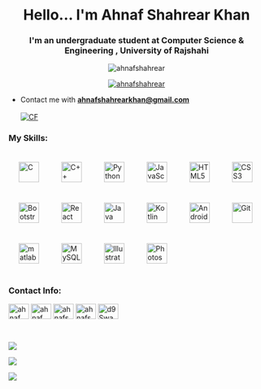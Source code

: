 <h1 align="center">Hello... I'm Ahnaf Shahrear Khan</h1>
<h3 align="center">I'm an undergraduate student at Computer Science & Engineering , University of Rajshahi</h3>

<p align="center"> <img src="https://komarev.com/ghpvc/?username=ahnafshahrear&label=Profile%20views&color=0e75b6&style=flat" alt="ahnafshahrear" /> </p>

<p align="center"> <a href="https://github.com/ryo-ma/github-profile-trophy"><img src="https://github-profile-trophy.vercel.app/?username=ahnafshahrear&theme=dracula&no-frame=true&no-bg=false&margin-w=16" alt="ahnafshahrear" /></a> </p>

- Contact me with **ahnafshahrearkhan@gmail.com** <br/><br/>
[![CF](https://cp-logo.vercel.app/codeforces/AhnafShahrearKhan?logo=true)](https://codeforces.com/profile/AhnafShahrearKhan)

<h3 align="left">My Skills:</h3>
<div align="left">  
  <img style="margin: 20px" src="https://profilinator.rishav.dev/skills-assets/c-original.svg" alt="C" height="40" />  
  <img style="margin: 20px" src="https://profilinator.rishav.dev/skills-assets/cplusplus-original.svg" alt="C++" height="40" />  
  <img style="margin: 20px" src="https://profilinator.rishav.dev/skills-assets/python-original.svg" alt="Python" height="40" />  
  <img style="margin: 20px" src="https://profilinator.rishav.dev/skills-assets/javascript-original.svg" alt="JavaScript" height="40" />
  <img style="margin: 20px" src="https://profilinator.rishav.dev/skills-assets/html5-original-wordmark.svg" alt="HTML5" height="40" /> 
  <img style="margin: 20px" src="https://profilinator.rishav.dev/skills-assets/css3-original-wordmark.svg" alt="CSS3" height="40" />  
  <img style="margin: 20px" src="https://profilinator.rishav.dev/skills-assets/bootstrap-plain.svg" alt="Bootstrap" height="40" />  
  <img style="margin: 20px" src="https://profilinator.rishav.dev/skills-assets/react-original-wordmark.svg" alt="React" height="40" />  
  <img style="margin: 20px" src="https://profilinator.rishav.dev/skills-assets/java-original-wordmark.svg" alt="Java" height="40" />  
  <img style="margin: 20px" src="https://profilinator.rishav.dev/skills-assets/kotlinlang-icon.svg" alt="Kotlin" height="40" />  
  <img style="margin: 20px" src="https://profilinator.rishav.dev/skills-assets/android-original-wordmark.svg" alt="Android" height="40" />  
  <img style="margin: 20px" src="https://profilinator.rishav.dev/skills-assets/git-scm-icon.svg" alt="Git" height="40" />  
  <img style="margin: 20px" src="https://upload.wikimedia.org/wikipedia/commons/2/21/Matlab_Logo.png" alt="matlab" height="40"/>
  <img style="margin: 20px" src="https://profilinator.rishav.dev/skills-assets/mysql-original-wordmark.svg" alt="MySQL" height="40" /> 
  <img style="margin: 20px" src="https://profilinator.rishav.dev/skills-assets/adobe_illustrator-icon.svg" alt="Illustrator" height="40" />  
  <img style="margin: 20px" src="https://profilinator.rishav.dev/skills-assets/photoshop-plain.svg" alt="Photoshop" height="40" />  
</div> 

<h3 align="left">Contact Info:</h3>
<p align="left">
<a href="https://linkedin.com/in/ahnaf shahrear khan" target="blank"><img align="center" src="https://raw.githubusercontent.com/rahuldkjain/github-profile-readme-generator/master/src/images/icons/Social/linked-in-alt.svg" alt="ahnaf shahrear khan" height="30" width="40" /></a>
<a href="https://fb.com/ahnaf shahrear khan" target="blank"><img align="center" src="https://raw.githubusercontent.com/rahuldkjain/github-profile-readme-generator/master/src/images/icons/Social/facebook.svg" alt="ahnaf shahrear khan" height="30" width="40" /></a>
<a href="https://instagram.com/ahnafshahrear" target="blank"><img align="center" src="https://raw.githubusercontent.com/rahuldkjain/github-profile-readme-generator/master/src/images/icons/Social/instagram.svg" alt="ahnafshahrear" height="30" width="40" /></a>
<a href="https://codeforces.com/profile/ahnafshahrearkhan" target="blank"><img align="center" src="https://raw.githubusercontent.com/rahuldkjain/github-profile-readme-generator/master/src/images/icons/Social/codeforces.svg" alt="ahnafshahrearkhan" height="30" width="40" /></a>
<a href="https://discord.gg/d9SwaSTK" target="blank"><img align="center" src="https://raw.githubusercontent.com/rahuldkjain/github-profile-readme-generator/master/src/images/icons/Social/discord.svg" alt="d9SwaSTK" height="30" width="40" /></a>
</p> <br/>

![](https://github-readme-stats.vercel.app/api?username=ahnafshahrear&show_icons=true&theme=dracula&hide_border=true&include_all_commits=true&count_private=true)<br/>

![](https://github-readme-streak-stats.herokuapp.com/?user=ahnafshahrear&theme=dracula&hide_border=true)<br/>

![](https://github-readme-stats.vercel.app/api/top-langs/?username=ahnafshahrear&theme=dracula&hide_border=true&include_all_commits=true&count_private=true&layout=compact)
